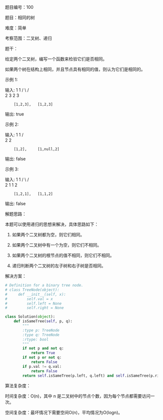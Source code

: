 题目编号：100

题目：相同的树

难度：简单

考察范围：二叉树、递归

题干：

给定两个二叉树，编写一个函数来检验它们是否相同。

如果两个树在结构上相同，并且节点具有相同的值，则认为它们是相同的。

示例 1:

输入:       1         1
          / \       / \
         2   3     2   3

        [1,2,3],   [1,2,3]

输出: true

示例 2:

输入:      1          1
          /           \
         2             2

        [1,2],     [1,null,2]

输出: false

示例 3:

输入:       1         1
          / \       / \
         2   1     1   2

        [1,2,1],   [1,1,2]

输出: false

解题思路：

本题可以使用递归的思想来解决，具体思路如下：

1. 如果两个二叉树都为空，则它们相同。

2. 如果两个二叉树中有一个为空，则它们不相同。

3. 如果两个二叉树的根节点的值不相同，则它们不相同。

4. 递归判断两个二叉树的左子树和右子树是否相同。

解决方案：

```python
# Definition for a binary tree node.
# class TreeNode(object):
#     def __init__(self, x):
#         self.val = x
#         self.left = None
#         self.right = None

class Solution(object):
    def isSameTree(self, p, q):
        """
        :type p: TreeNode
        :type q: TreeNode
        :rtype: bool
        """
        if not p and not q:
            return True
        if not p or not q:
            return False
        if p.val != q.val:
            return False
        return self.isSameTree(p.left, q.left) and self.isSameTree(p.right, q.right)
```

算法复杂度：

时间复杂度：O(n)，其中 n 是二叉树中的节点个数，因为每个节点都需要访问一次。

空间复杂度：最坏情况下需要空间O(n)，平均情况为O(logn)。